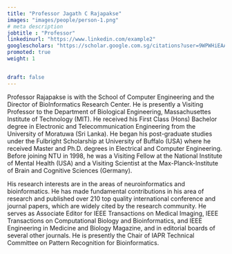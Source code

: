 ```yaml
---
title: "Professor Jagath C Rajapakse"
images: "images/people/person-1.png"
# meta description
jobtitle : "Professor"
linkedinurl: "https://www.linkedin.com/example2"
googlescholars: "https://scholar.google.com.sg/citations?user=9WPWHiEAAAAJ&hl=en"
promoted: true
weight: 1


draft: false
---
```


Professor Rajapakse is with the School of Computer Engineering and the Director of BioInformatics Research Center. He is presently a Visiting Professor to the Department of Biological Engineering, Massachusettes Institute of Technology (MIT). He received his First Class (Hons) Bachelor degree in Electronic and Telecommunication Engineering from the University of Moratuwa (Sri Lanka). He began his post-graduate studies under the Fulbright Scholarship at University of Buffalo (USA) where he received Master and Ph.D. degrees in Electrical and Computer Engineering. Before joining NTU in 1998, he was a Visiting Fellow at the National Institute of Mental Health (USA) and a Visiting Scientist at the Max-Planck-Institute of Brain and Cognitive Sciences (Germany).

His research interests are in the areas of neuroinformatics and bioinformatics. He has made fundamental contributions in his area of research and published over 210 top quality international conference and journal papers, which are widely cited by the research community. He serves as Associate Editor for IEEE Transactions on Medical Imaging, IEEE Transactions on Computational Biology and Bioinformatics, and IEEE Engineering in Medicine and Biology Magazine, and in editorial boards of several other journals. He is presently the Chair of IAPR Technical Committee on Pattern Recognition for Bioinformatics.